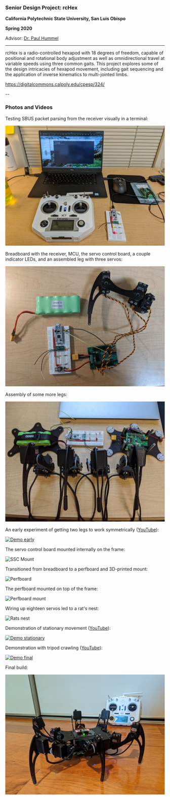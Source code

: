 ### Senior Design Project: rcHex

**California Polytechnic State University, San Luis Obispo**

**Spring 2020**

Advisor: [Dr. Paul Hummel](https://ee.calpoly.edu/faculty/phummel/)

---

rcHex is a radio-controlled hexapod with 18 degrees of freedom, capable 
of positional and rotational body adjustment as well as omnidirectional 
travel at variable speeds using three common gaits. This project 
explores some of the design intricacies of hexapod movement, including 
gait sequencing and the application of inverse kinematics to 
multi-jointed limbs.

https://digitalcommons.calpoly.edu/cpesp/324/

--
### Photos and Videos

Testing SBUS packet parsing from the receiver visually in a terminal:

![SBUS Parsing](./images/sbus_parsing.jpg)

Breadboard with the receiver, MCU, the servo control board, a couple indicator LEDs, and an assembled leg with three servos:

![Breadboard](./images/breadboard_single_leg.jpg)

Assembly of some more legs:

![Leg assembly](./images/leg_assembly.jpg)

An early experiment of getting two legs to work symmetrically ([YouTube](https://youtu.be/MIwPTrWXzRw)):

[![Demo early](https://img.youtube.com/vi/MIwPTrWXzRw/0.jpg)](https://www.youtube.com/watch?v=MIwPTrWXzRw)

The servo control board mounted internally on the frame:

![SSC Mount](./images/ssc_mount.jpg)

Transitioned from breadboard to a perfboard and 3D-printed mount:

![Perfboard](./images/perfboard.jpg)

The perfboard mounted on top of the frame:

![Perfboard mount](./images/perfboard_mount.jpg)

Wiring up eighteen servos led to a rat's nest:

![Rats nest](./images/rats_nest.jpg)

Demonstration of stationary movement ([YouTube](https://youtu.be/4tuCYG-LBBU)):

[![Demo stationary](https://img.youtube.com/vi/4tuCYG-LBBU/0.jpg)](https://www.youtube.com/watch?v=4tuCYG-LBBU)

Demonstration with tripod crawling ([YouTube](https://youtu.be/dFqTliT88VE)):

[![Demo final](https://img.youtube.com/vi/dFqTliT88VE/0.jpg)](https://www.youtube.com/watch?v=dFqTliT88VE)

Final build:

![Final photo](./images/final.jpg)